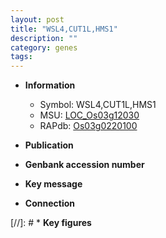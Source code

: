 ```yaml
---
layout: post
title: "WSL4,CUT1L,HMS1"
description: ""
category: genes
tags: 
---
```


* **Information**  
    + Symbol: WSL4,CUT1L,HMS1  
    + MSU: [LOC_Os03g12030](http://rice.uga.edu/cgi-bin/ORF_infopage.cgi?orf=LOC_Os03g12030)  
    + RAPdb: [Os03g0220100](http://rapdb.dna.affrc.go.jp/viewer/gbrowse_details/irgsp1?name=Os03g0220100)  

* **Publication**  

* **Genbank accession number**  

* **Key message**  

* **Connection**  

[//]: # * **Key figures**  


